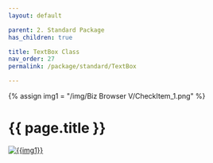 ```yaml
---
layout: default

parent: 2. Standard Package
has_children: true

title: TextBox Class
nav_order: 27
permalink: /package/standard/TextBox

---
```

{% assign img1 = "/img/Biz Browser V/CheckItem_1.png" %}

# {{ page.title }}

<a href="{{ img1 }}" target="_blank"> <img src="{{ img1 }}" alt="{{img1}}"></a>